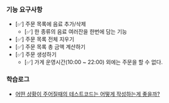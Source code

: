 ### 기능 요구사항
- [✅] 주문 목록에 음료 추가/삭제 
  - [✅] 한 종류의 음료 여러잔을 한번에 담는 기능
- [✅] 주문 목록 전체 지우기
- [✅] 주문 목록 총 금액 계산하기
- [✅] 주문 생성하기
  - [✅] 가게 운영시간(10:00 ~ 22:00) 외에는 주문을 할 수 없다.

### 학습로그

- [어떤 상황이 주어질때의 테스트코드는 어떻게 작성하는게 좋을까?](https://github.com/Suxxxxhyun/cafekiosk-tdd-study/blob/main/learning-log/learning-log-section2.md)
